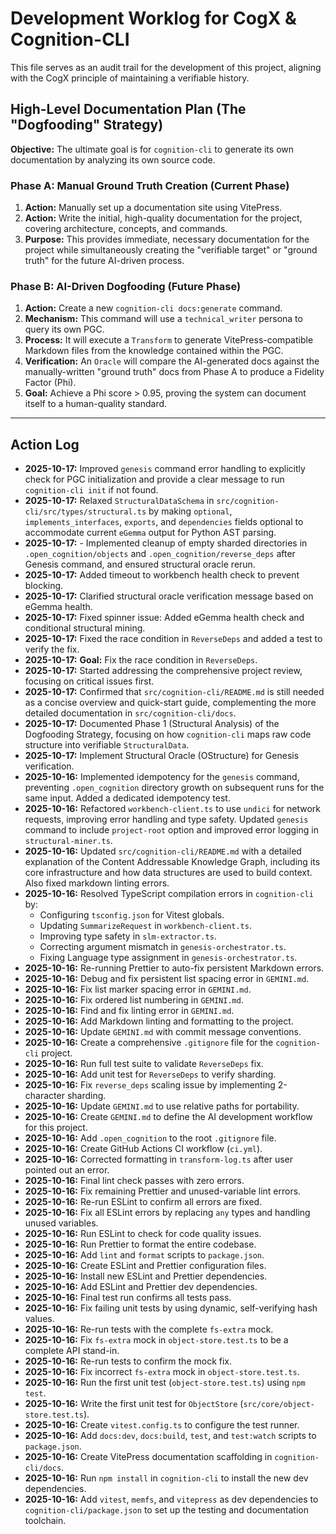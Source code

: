 # Development Worklog for CogX & Cognition-CLI

This file serves as an audit trail for the development of this project, aligning with the CogX principle of maintaining a verifiable history.

## High-Level Documentation Plan (The "Dogfooding" Strategy)

**Objective:** The ultimate goal is for `cognition-cli` to generate its own documentation by analyzing its own source code.

### Phase A: Manual Ground Truth Creation (Current Phase)

1. **Action:** Manually set up a documentation site using VitePress.
2. **Action:** Write the initial, high-quality documentation for the project, covering architecture, concepts, and commands.
3. **Purpose:** This provides immediate, necessary documentation for the project while simultaneously creating the "verifiable target" or "ground truth" for the future AI-driven process.

### Phase B: AI-Driven Dogfooding (Future Phase)

1. **Action:** Create a new `cognition-cli docs:generate` command.
2. **Mechanism:** This command will use a `technical_writer` persona to query its own PGC.
3. **Process:** It will execute a `Transform` to generate VitePress-compatible Markdown files from the knowledge contained within the PGC.
4. **Verification:** An `Oracle` will compare the AI-generated docs against the manually-written "ground truth" docs from Phase A to produce a Fidelity Factor (Phi).
5. **Goal:** Achieve a Phi score > 0.95, proving the system can document itself to a human-quality standard.

---

## Action Log

- **2025-10-17:** Improved `genesis` command error handling to explicitly check for PGC initialization and provide a clear message to run `cognition-cli init` if not found.
- **2025-10-17:** Relaxed `StructuralDataSchema` in `src/cognition-cli/src/types/structural.ts` by making `optional`, `implements_interfaces`, `exports`, and `dependencies` fields optional to accommodate current `eGemma` output for Python AST parsing.
- **2025-10-17:** - Implemented cleanup of empty sharded directories in `.open_cognition/objects` and `.open_cognition/reverse_deps` after Genesis command, and ensured structural oracle rerun.
- **2025-10-17:** Added timeout to workbench health check to prevent blocking.
- **2025-10-17:** Clarified structural oracle verification message based on eGemma health.
- **2025-10-17:** Fixed spinner issue: Added eGemma health check and conditional structural mining.
- **2025-10-17:** Fixed the race condition in `ReverseDeps` and added a test to verify the fix.
- **2025-10-17:** **Goal:** Fix the race condition in `ReverseDeps`.
- **2025-10-17:** Started addressing the comprehensive project review, focusing on critical issues first.
- **2025-10-17:** Confirmed that `src/cognition-cli/README.md` is still needed as a concise overview and quick-start guide, complementing the more detailed documentation in `src/cognition-cli/docs`.
- **2025-10-17:** Documented Phase 1 (Structural Analysis) of the Dogfooding Strategy, focusing on how `cognition-cli` maps raw code structure into verifiable `StructuralData`.
- **2025-10-17:** Implement Structural Oracle (OStructure) for Genesis verification. 
- **2025-10-16:** Implemented idempotency for the `genesis` command, preventing `.open_cognition` directory growth on subsequent runs for the same input. Added a dedicated idempotency test. 
- **2025-10-16:** Refactored `workbench-client.ts` to use `undici` for network requests, improving error handling and type safety. Updated `genesis` command to include `project-root` option and improved error logging in `structural-miner.ts`.
- **2025-10-16:** Updated `src/cognition-cli/README.md` with a detailed explanation of the Content Addressable Knowledge Graph, including its core infrastructure and how data structures are used to build context. Also fixed markdown linting errors.
- **2025-10-16:** Resolved TypeScript compilation errors in `cognition-cli` by:
  - Configuring `tsconfig.json` for Vitest globals.
  - Updating `SummarizeRequest` in `workbench-client.ts`.
  - Improving type safety in `slm-extractor.ts`.
  - Correcting argument mismatch in `genesis-orchestrator.ts`.
  - Fixing Language type assignment in `genesis-orchestrator.ts`.
- **2025-10-16:** Re-running Prettier to auto-fix persistent Markdown errors.
- **2025-10-16:** Debug and fix persistent list spacing error in `GEMINI.md`.
- **2025-10-16:** Fix list marker spacing error in `GEMINI.md`.
- **2025-10-16:** Fix ordered list numbering in `GEMINI.md`.
- **2025-10-16:** Find and fix linting error in `GEMINI.md`.
- **2025-10-16:** Add Markdown linting and formatting to the project.
- **2025-10-16:** Update `GEMINI.md` with commit message conventions.
- **2025-10-16:** Create a comprehensive `.gitignore` file for the `cognition-cli` project.
- **2025-10-16:** Run full test suite to validate `ReverseDeps` fix.
- **2025-10-16:** Add unit test for `ReverseDeps` to verify sharding.
- **2025-10-16:** Fix `reverse_deps` scaling issue by implementing 2-character sharding.
- **2025-10-16:** Update `GEMINI.md` to use relative paths for portability.
- **2025-10-16:** Create `GEMINI.md` to define the AI development workflow for this project.
- **2025-10-16:** Add `.open_cognition` to the root `.gitignore` file.
- **2025-10-16:** Create GitHub Actions CI workflow (`ci.yml`).
- **2025-10-16:** Corrected formatting in `transform-log.ts` after user pointed out an error.
- **2025-10-16:** Final lint check passes with zero errors.
- **2025-10-16:** Fix remaining Prettier and unused-variable lint errors.
- **2025-10-16:** Re-run ESLint to confirm all errors are fixed.
- **2025-10-16:** Fix all ESLint errors by replacing `any` types and handling unused variables.
- **2025-10-16:** Run ESLint to check for code quality issues.
- **2025-10-16:** Run Prettier to format the entire codebase.
- **2025-10-16:** Add `lint` and `format` scripts to `package.json`.
- **2025-10-16:** Create ESLint and Prettier configuration files.
- **2025-10-16:** Install new ESLint and Prettier dependencies.
- **2025-10-16:** Add ESLint and Prettier dev dependencies.
- **2025-10-16:** Final test run confirms all tests pass.
- **2025-10-16:** Fix failing unit tests by using dynamic, self-verifying hash values.
- **2025-10-16:** Re-run tests with the complete `fs-extra` mock.
- **2025-10-16:** Fix `fs-extra` mock in `object-store.test.ts` to be a complete API stand-in.
- **2025-10-16:** Re-run tests to confirm the mock fix.
- **2025-10-16:** Fix incorrect `fs-extra` mock in `object-store.test.ts`.
- **2025-10-16:** Run the first unit test (`object-store.test.ts`) using `npm test`.
- **2025-10-16:** Write the first unit test for `ObjectStore` (`src/core/object-store.test.ts`).
- **2025-10-16:** Create `vitest.config.ts` to configure the test runner.
- **2025-10-16:** Add `docs:dev`, `docs:build`, `test`, and `test:watch` scripts to `package.json`.
- **2025-10-16:** Create VitePress documentation scaffolding in `cognition-cli/docs`.
- **2025-10-16:** Run `npm install` in `cognition-cli` to install the new dev dependencies.
- **2025-10-16:** Add `vitest`, `memfs`, and `vitepress` as dev dependencies to `cognition-cli/package.json` to set up the testing and documentation toolchain.
